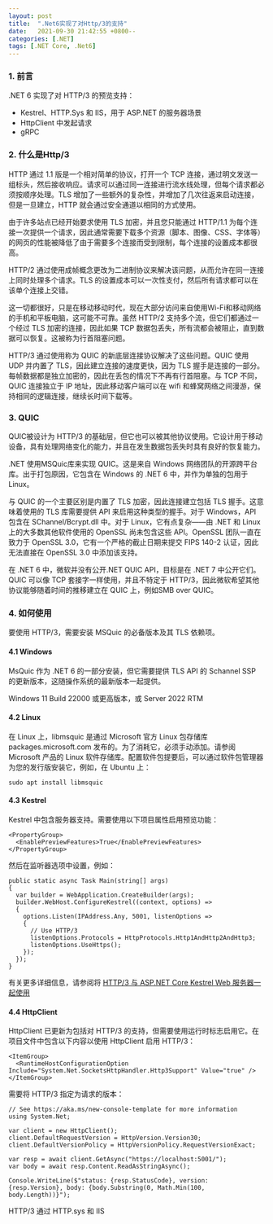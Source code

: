```yaml
---
layout: post
title:  ".Net6实现了对Http/3的支持"
date:   2021-09-30 21:42:55 +0800--
categories: [.NET]
tags: [.NET Core, .Net6]  
---
```


### 1. 前言
.NET 6 实现了对 HTTP/3 的预览支持：
- Kestrel、HTTP.Sys 和 IIS，用于 ASP.NET 的服务器场景
- HttpClient 中发起请求
- gRPC

### 2. 什么是Http/3

HTTP 通过 1.1 版是一个相对简单的协议，打开一个 TCP 连接，通过明文发送一组标头，然后接收响应。请求可以通过同一连接进行流水线处理，但每个请求都必须按顺序处理。TLS 增加了一些额外的复杂性，并增加了几次往返来启动连接，但是一旦建立，HTTP 就会通过安全通道以相同的方式使用。

由于许多站点已经开始要求使用 TLS 加密，并且您只能通过 HTTP/1.1 为每个连接一次提供一个请求，因此通常需要下载多个资源（脚本、图像、CSS、字体等）的网页的性能被降低了由于需要多个连接而受到限制，每个连接的设置成本都很高。

HTTP/2 通过使用成帧概念更改为二进制协议来解决该问题，从而允许在同一连接上同时处理多个请求。TLS 的设置成本可以一次性支付，然后所有请求都可以在该单个连接上交错。

这一切都很好，只是在移动移动时代，现在大部分访问来自使用Wi-Fi和移动网络的手机和平板电脑，这可能不可靠。虽然 HTTP/2 支持多个流，但它们都通过一个经过 TLS 加密的连接，因此如果 TCP 数据包丢失，所有流都会被阻止，直到数据可以恢复。这被称为行首阻塞问题。

HTTP/3 通过使用称为 QUIC 的新底层连接协议解决了这些问题。QUIC 使用 UDP 并内置了 TLS，因此建立连接的速度更快，因为 TLS 握手是连接的一部分。每帧数据都是独立加密的，因此在丢包的情况下不再有行首阻塞。与 TCP 不同，QUIC 连接独立于 IP 地址，因此移动客户端可以在 wifi 和蜂窝网络之间漫游，保持相同的逻辑连接，继续长时间下载等。

### 3. QUIC 
QUIC被设计为 HTTP/3 的基础层，但它也可以被其他协议使用。它设计用于移动设备，具有处理网络变化的能力，并且在发生数据包丢失时具有良好的恢复能力。

.NET 使用MSQuic库来实现 QUIC。这是来自 Windows 网络团队的开源跨平台库。出于打包原因，它包含在 Windows 的 .NET 6 中，并作为单独的包用于 Linux。

与 QUIC 的一个主要区别是内置了 TLS 加密，因此连接建立包括 TLS 握手。这意味着使用的 TLS 库需要提供 API 来启用这种类型的握手。对于 Windows，API 包含在 SChannel/Bcrypt.dll 中。对于 Linux，它有点复杂——由 .NET 和 Linux 上的大多数其他软件使用的 OpenSSL 尚未包含这些 API。OpenSSL 团队一直在致力于 OpenSSL 3.0，它有一个严格的截止日期来提交 FIPS 140-2 认证，因此无法直接在 OpenSSL 3.0 中添加该支持。

在 .NET 6 中，微软并没有公开.NET QUIC API，目标是在 .NET 7 中公开它们。QUIC 可以像 TCP 套接字一样使用，并且不特定于 HTTP/3，因此微软希望其他协议能够随着时间的推移建立在 QUIC 上，例如SMB over QUIC。

### 4. 如何使用
要使用 HTTP/3，需要安装 MSQuic 的必备版本及其 TLS 依赖项。

#### 4.1 Windows
MsQuic 作为 .NET 6 的一部分安装，但它需要提供 TLS API 的 Schannel SSP 的更新版本，这随操作系统的最新版本一起提供。

Windows 11 Build 22000 或更高版本，或 Server 2022 RTM

#### 4.2 Linux
在 Linux 上，libmsquic 是通过 Microsoft 官方 Linux 包存储库 packages.microsoft.com 发布的。为了消耗它，必须手动添加。请参阅Microsoft 产品的 Linux 软件存储库。配置软件包提要后，可以通过软件包管理器为您的发行版安装它，例如，在 Ubuntu 上：
```
sudo apt install libmsquic
```

#### 4.3 Kestrel 
Kestrel 中包含服务器支持。需要使用以下项目属性启用预览功能：
```
<PropertyGroup>
  <EnablePreviewFeatures>True</EnablePreviewFeatures>
</PropertyGroup>
```
然后在监听器选项中设置，例如：
```
public static async Task Main(string[] args)
{
  var builder = WebApplication.CreateBuilder(args);
  builder.WebHost.ConfigureKestrel((context, options) =>
  {
    options.Listen(IPAddress.Any, 5001, listenOptions =>
    {
      // Use HTTP/3
      listenOptions.Protocols = HttpProtocols.Http1AndHttp2AndHttp3;
      listenOptions.UseHttps();
    });
  });
}
```
有关更多详细信息，请参阅将 [HTTP/3 与 ASP.NET Core Kestrel Web 服务器一起使用](https://docs.microsoft.com/zh-cn/aspnet/core/fundamentals/servers/kestrel/http3?view=aspnetcore-6.0&wt.mc_id=MVP_324329)


#### 4.4 HttpClient
HttpClient 已更新为包括对 HTTP/3 的支持，但需要使用运行时标志启用它。在项目文件中包含以下内容以使用 HttpClient 启用 HTTP/3：
```
<ItemGroup>
  <RuntimeHostConfigurationOption Include="System.Net.SocketsHttpHandler.Http3Support" Value="true" />
</ItemGroup>
```
需要将 HTTP/3 指定为请求的版本：
```
// See https://aka.ms/new-console-template for more information
using System.Net;

var client = new HttpClient();
client.DefaultRequestVersion = HttpVersion.Version30;
client.DefaultVersionPolicy = HttpVersionPolicy.RequestVersionExact;

var resp = await client.GetAsync("https://localhost:5001/");
var body = await resp.Content.ReadAsStringAsync();

Console.WriteLine($"status: {resp.StatusCode}, version: {resp.Version}, body: {body.Substring(0, Math.Min(100, body.Length))}");
```
HTTP/3 通过 HTTP.sys 和 IIS